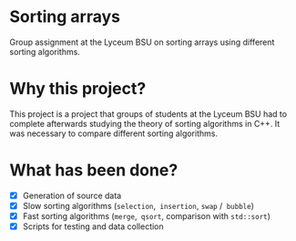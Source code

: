 # Sorting arrays
Group assignment at the Lyceum BSU on sorting arrays using different sorting algorithms.

# Why this project?
This project is a project that groups of students at the Lyceum BSU had to complete afterwards
studying the theory of sorting algorithms in C++. It was necessary to compare different sorting algorithms.

# What has been done?
- [x] Generation of source data
- [x] Slow sorting algorithms (`selection`,` insertion`, `swap` /` bubble`)
- [x] Fast sorting algorithms (`merge`,` qsort`, comparison with `std::sort`)
- [x] Scripts for testing and data collection
